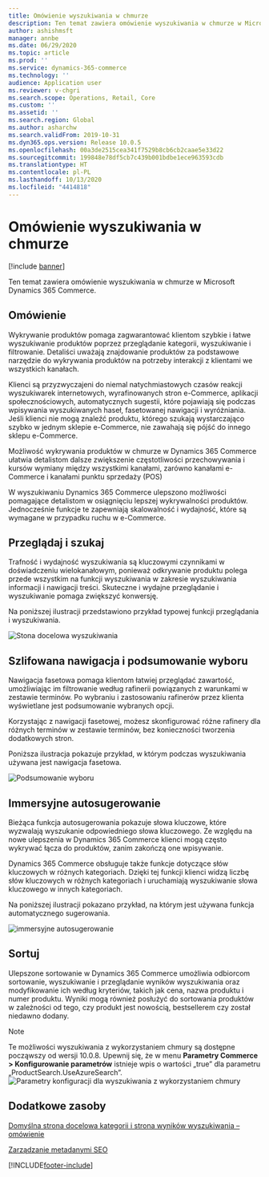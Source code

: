```yaml
---
title: Omówienie wyszukiwania w chmurze
description: Ten temat zawiera omówienie wyszukiwania w chmurze w Microsoft Dynamics 365 Commerce.
author: ashishmsft
manager: annbe
ms.date: 06/29/2020
ms.topic: article
ms.prod: ''
ms.service: dynamics-365-commerce
ms.technology: ''
audience: Application user
ms.reviewer: v-chgri
ms.search.scope: Operations, Retail, Core
ms.custom: ''
ms.assetid: ''
ms.search.region: Global
ms.author: asharchw
ms.search.validFrom: 2019-10-31
ms.dyn365.ops.version: Release 10.0.5
ms.openlocfilehash: 00a3de2515cea341f7529b8cb6cb2caae5e33d22
ms.sourcegitcommit: 199848e78df5cb7c439b001bdbe1ece963593cdb
ms.translationtype: HT
ms.contentlocale: pl-PL
ms.lasthandoff: 10/13/2020
ms.locfileid: "4414818"
---
```

# <a name="cloud-powered-search-overview"></a>Omówienie wyszukiwania w chmurze


[!include [banner](includes/banner.md)]

Ten temat zawiera omówienie wyszukiwania w chmurze w Microsoft Dynamics 365 Commerce.

## <a name="overview"></a>Omówienie

Wykrywanie produktów pomaga zagwarantować klientom szybkie i łatwe wyszukiwanie produktów poprzez przeglądanie kategorii, wyszukiwanie i filtrowanie. Detaliści uważają znajdowanie produktów za podstawowe narzędzie do wykrywania produktów na potrzeby interakcji z klientami we wszystkich kanałach.

Klienci są przyzwyczajeni do niemal natychmiastowych czasów reakcji wyszukiwarek internetowych, wyrafinowanych stron e-Commerce, aplikacji społecznościowych, automatycznych sugestii, które pojawiają się podczas wpisywania wyszukiwanych haseł, fasetowanej nawigacji i wyróżniania. Jeśli klienci nie mogą znaleźć produktu, którego szukają wystarczająco szybko w jednym sklepie e-Commerce, nie zawahają się pójść do innego sklepu e-Commerce.

Możliwość wykrywania produktów w chmurze w Dynamics 365 Commerce ułatwia detalistom dalsze zwiększenie częstotliwości przechowywania i kursów wymiany między wszystkimi kanałami, zarówno kanałami e-Commerce i kanałami punktu sprzedaży (POS)

W wyszukiwaniu Dynamics 365 Commerce ulepszono możliwości pomagające detalistom w osiągnięciu lepszej wykrywalności produktów. Jednocześnie funkcje te zapewniają skalowalność i wydajność, które są wymagane w przypadku ruchu w e-Commerce.

## <a name="browse-and-search"></a>Przeglądaj i szukaj

Trafność i wydajność wyszukiwania są kluczowymi czynnikami w doświadczeniu wielokanałowym, ponieważ odkrywanie produktu polega przede wszystkim na funkcji wyszukiwania w zakresie wyszukiwania informacji i nawigacji treści. Skuteczne i wydajne przeglądanie i wyszukiwanie pomaga zwiększyć konwersję.

Na poniższej ilustracji przedstawiono przykład typowej funkcji przeglądania i wyszukiwania.

![Stona docelowa wyszukiwania](./media/SearchLanding.png)

## <a name="faceted-navigation-and-choice-summary"></a>Szlifowana nawigacja i podsumowanie wyboru 

Nawigacja fasetowa pomaga klientom łatwiej przeglądać zawartość, umożliwiając im filtrowanie według rafinerii powiązanych z warunkami w zestawie terminów. Po wybraniu i zastosowaniu rafinerów przez klienta wyświetlane jest podsumowanie wybranych opcji. 

Korzystając z nawigacji fasetowej, możesz skonfigurować różne rafinery dla różnych terminów w zestawie terminów, bez konieczności tworzenia dodatkowych stron. 

Poniższa ilustracja pokazuje przykład, w którym podczas wyszukiwania używana jest nawigacja fasetowa.

![Podsumowanie wyboru](./media/ChoiceSummary.png)

## <a name="immersive-autosuggest"></a>Immersyjne autosugerowanie

Bieżąca funkcja autosugerowania pokazuje słowa kluczowe, które wyzwalają wyszukanie odpowiedniego słowa kluczowego. Ze względu na nowe ulepszenia w Dynamics 365 Commerce klienci mogą często wykrywać łącza do produktów, zanim zakończą one wpisywanie.

Dynamics 365 Commerce obsługuje także funkcje dotyczące słów kluczowych w różnych kategoriach. Dzięki tej funkcji klienci widzą liczbę słów kluczowych w różnych kategoriach i uruchamiają wyszukiwanie słowa kluczowego w innych kategoriach.

Na poniższej ilustracji pokazano przykład, na którym jest używana funkcja automatycznego sugerowania.

![immersyjne autosugerowanie](./media/ImmersiveAutoSuggestUX.png)

## <a name="sort"></a>Sortuj

Ulepszone sortowanie w Dynamics 365 Commerce umożliwia odbiorcom sortowanie, wyszukiwanie i przeglądanie wyników wyszukiwania oraz modyfikowanie ich według kryteriów, takich jak cena, nazwa produktu i numer produktu. Wyniki mogą również posłużyć do sortowania produktów w zależności od tego, czy produkt jest nowością, bestsellerem czy został niedawno dodany.

>[!NOTE]
>Te możliwości wyszukiwania z wykorzystaniem chmury są dostępne począwszy od wersji 10.0.8. Upewnij się, że w menu **Parametry Commerce > Konfigurowanie parametrów** istnieje wpis o wartości „true” dla parametru „ProductSearch.UseAzureSearch”. 
![Parametry konfiguracji dla wyszukiwania z wykorzystaniem chmury](./media/CloudPoweredSearchConfigurationParameters.png)

## <a name="additional-resources"></a>Dodatkowe zasoby

[Domyślna strona docelowa kategorii i strona wyników wyszukiwania – omówienie](category-search-page-overview.md)

[Zarządzanie metadanymi SEO](manage-seo-metadata.md)


[!INCLUDE[footer-include](../includes/footer-banner.md)]